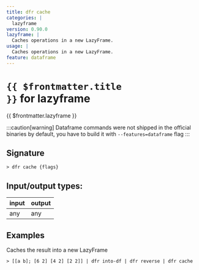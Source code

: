 ```yaml
---
title: dfr cache
categories: |
  lazyframe
version: 0.90.0
lazyframe: |
  Caches operations in a new LazyFrame.
usage: |
  Caches operations in a new LazyFrame.
feature: dataframe
---
```


<!-- This file is automatically generated. Please edit the command in https://github.com/nushell/nushell instead. -->

# <code>{{ $frontmatter.title }}</code> for lazyframe

<div class='command-title'>{{ $frontmatter.lazyframe }}</div>

:::caution[warning]
Dataframe commands were not shipped in the official binaries by default, you have to build it with `--features=dataframe` flag
:::

## Signature

`> dfr cache {flags} `

## Input/output types:

| input | output |
| ----- | ------ |
| any   | any    |

## Examples

Caches the result into a new LazyFrame

```nu
> [[a b]; [6 2] [4 2] [2 2]] | dfr into-df | dfr reverse | dfr cache

```
